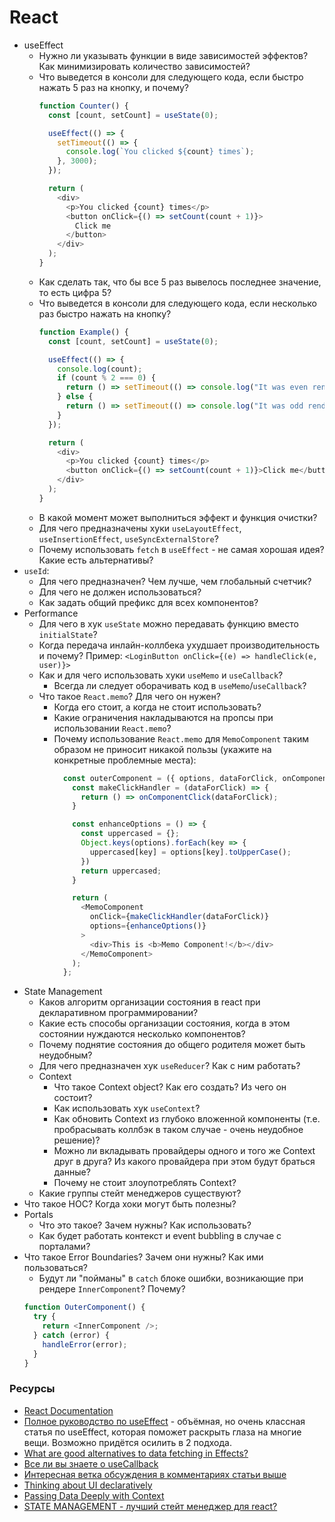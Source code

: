 # React

* useEffect
  * Нужно ли указывать функции в виде зависимостей эффектов? Как минимизировать количество зависимостей?
  * Что выведется в консоли для следующего кода, если быстро нажать 5 раз на кнопку, и почему?
    ```javascript
    function Counter() {
      const [count, setCount] = useState(0);

      useEffect(() => {
        setTimeout(() => {
          console.log(`You clicked ${count} times`);
        }, 3000);
      });

      return (
        <div>
          <p>You clicked {count} times</p>
          <button onClick={() => setCount(count + 1)}>
            Click me
          </button>
        </div>
      );
    }
    ```
  * Как сделать так, что бы все 5 раз вывелось последнее значение, то есть цифра 5?
  * Что выведется в консоли для следующего кода, если несколько раз быстро нажать на кнопку?
    ```javascript
    function Example() {
      const [count, setCount] = useState(0);

      useEffect(() => {
        console.log(count);
        if (count % 2 === 0) {
          return () => setTimeout(() => console.log("It was even render"), 1000);
        } else {
          return () => setTimeout(() => console.log("It was odd render"), 1000);
        }
      });

      return (
        <div>
          <p>You clicked {count} times</p>
          <button onClick={() => setCount(count + 1)}>Click me</button>
        </div>
      );
    }
    ```
  * В какой момент может выполниться эффект и функция очистки?
  * Для чего предназначены хуки `useLayoutEffect`, `useInsertionEffect`, `useSyncExternalStore`?
  * Почему использовать `fetch` в `useEffect` - не самая хорошая идея? Какие есть альтернативы?
* `useId`:
  * Для чего предназначен? Чем лучше, чем глобальный счетчик?
  * Для чего не должен использоваться?
  * Как задать общий префикс для всех компонентов?
* Performance
  * Для чего в хук `useState` можно передавать функцию вместо `initialState`?
  * Когда передача инлайн-коллбека ухудшает производительность и почему? Пример: `<LoginButton onClick={(e) => handleClick(e, user)}>`
  * Как и для чего использовать хуки `useMemo` и `useCallback`? 
    * Всегда ли следует оборачивать код в `useMemo`/`useCallback`?
  * Что такое `React.memo`? Для чего он нужен?
    * Когда его стоит, а когда не стоит использовать?
    * Какие ограничения накладываются на пропсы при использовании `React.memo`?
    * Почему использование `React.memo` для `MemoComponent` таким образом не приносит никакой пользы (укажите на конкретные проблемные места):
      ```javascript
        const outerComponent = ({ options, dataForClick, onComponentClick }) => {
          const makeClickHandler = (dataForClick) => {
            return () => onComponentClick(dataForClick);
          }

          const enhanceOptions = () => {
            const uppercased = {};
            Object.keys(options).forEach(key => {
              uppercased[key] = options[key].toUpperCase();
            })
            return uppercased;
          }

          return (
            <MemoComponent
              onClick={makeClickHandler(dataForClick)}
              options={enhanceOptions()}
            >
              <div>This is <b>Memo Component!</b></div>
            </MemoComponent>
          );
        };
      ```
* State Management
  * Каков алгоритм организации состояния в react при декларативном программировании?
  * Какие есть способы организации состояния, когда в этом состоянии нуждаются несколько компонентов?
  * Почему поднятие состояния до общего родителя может быть неудобным?
  * Для чего предназначен хук `useReducer`? Как с ним работать?
  * Context
    * Что такое Context object? Как его создать? Из чего он состоит?
    * Как использовать хук `useContext`?
    * Как обновить Context из глубоко вложенной компоненты (т.е. пробрасывать коллбэк в таком случае - очень неудобное решение)?
    * Можно ли вкладывать провайдеры одного и того же Context друг в друга? Из какого провайдера при этом будут браться данные?
    * Почему не стоит злоупотреблять Context?
  * Какие группы стейт менеджеров существуют?
* Что такое HOC? Когда хоки могут быть полезны?
* Portals
  * Что это такое? Зачем нужны? Как использовать?
  * Как будет работать контекст и event bubbling в случае с порталами?
* Что такое Error Boundaries? Зачем они нужны? Как ими пользоваться?
  * Будут ли "пойманы" в `catch` блоке ошибки, возникающие при рендере `InnerComponent`? Почему?
  ```javascript
  function OuterComponent() {
    try {
      return <InnerComponent />;
    } catch (error) {
      handleError(error);
    }
  }
  ```

### Ресурсы

* [React Documentation](https://react.dev/learn)
* [Полное руководство по useEffect](https://habr.com/ru/company/ruvds/blog/445276/) - объёмная, но очень классная статья по useEffect, которая поможет раскрыть глаза на многие вещи. Возможно придётся осилить в 2 подхода.
* [What are good alternatives to data fetching in Effects?](https://react.dev/reference/react/useEffect#what-are-good-alternatives-to-data-fetching-in-effects)
* [Все ли вы знаете о useCallback](https://habr.com/ru/post/529950/)
* [Интересная ветка обсуждения в комментариях статьи выше](https://habr.com/ru/post/529950/comments/#comment_22380330)
* [Thinking about UI declaratively](https://react.dev/learn/reacting-to-input-with-state#thinking-about-ui-declaratively)
* [Passing Data Deeply with Context](https://react.dev//learn/passing-data-deeply-with-context)
* [STATE MANAGEMENT - лучший стейт менеджер для react?](https://www.youtube.com/watch?v=AUbWwzez_Dg)
